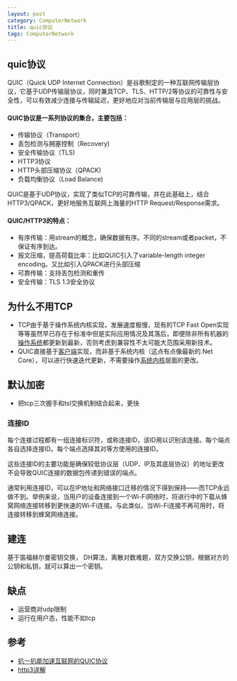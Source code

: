 ```yaml
---
layout: post
category: ComputerNetwork
title: quic协议
tags: ComputerNetwork
---
```


## quic协议

QUIC（Quick UDP Internet Connection）是谷歌制定的一种互联网传输层协议，它基于UDP传输层协议，同时兼具TCP、TLS、HTTP/2等协议的可靠性与安全性，可以有效减少连接与传输延迟，更好地应对当前传输层与应用层的挑战。



#### QUIC协议是一系列协议的集合，主要包括：

- 传输协议（Transport）
- 丢包检测与拥塞控制（Recovery)
- 安全传输协议（TLS)
- HTTP3协议
- HTTP头部压缩协议（QPACK)
- 负载均衡协议（Load Balance)



QUIC是基于UDP协议，实现了类似TCP的可靠传输，并在此基础上，结合HTTP3/QPACK，更好地服务互联网上海量的HTTP Request/Response需求。



#### QUIC/HTTP3的特点：

- 有序传输：用stream的概念，确保数据有序。不同的stream或者packet，不保证有序到达。
- 报文压缩，提高荷载比率：比如QUIC引入了variable-length integer encoding。又比如引入QPACK进行头部压缩
- 可靠传输：支持丢包检测和重传
- 安全传输：TLS 1.3安全协议



## 为什么不用TCP

- TCP由于基于操作系统内核实现，发展速度极慢，现有的TCP Fast Open实现等等虽然早已存在于标准中但是实际应用情况及其落后，即便除非所有机器的[操作系统](https://www.zhihu.com/search?q=操作系统&search_source=Entity&hybrid_search_source=Entity&hybrid_search_extra={"sourceType"%3A"answer"%2C"sourceId"%3A46357120})都更新到最新，否则考虑到兼容性不太可能大范围采用新技术。
- QUIC直接基于[客户端](https://www.zhihu.com/search?q=客户端&search_source=Entity&hybrid_search_source=Entity&hybrid_search_extra={"sourceType"%3A"answer"%2C"sourceId"%3A46357120})实现，而非基于系统内核（这点有点像最新的.Net Core），可以进行快速迭代更新，不需要操作[系统内核](https://www.zhihu.com/search?q=系统内核&search_source=Entity&hybrid_search_source=Entity&hybrid_search_extra={"sourceType"%3A"answer"%2C"sourceId"%3A46357120})层面的更改。

## 默认加密

- 把tcp三次握手和tsl交换机制结合起来，更快

### 连接ID

每个连接过程都有一组连接标识符，或称连接ID，该ID用以识别该连接。每个端点各自选择连接ID。每个端点选择其对等方使用的连接ID。

这些连接ID的主要功能是确保较低协议层（UDP、IP及其底层协议）的地址更改不会导致QUIC连接的数据包传递到错误的端点。

通常利用连接ID，可以在IP地址和网络接口迁移的情况下得到保持——而TCP永远做不到。举例来说，当用户的设备连接到一个Wi-Fi网络时，将进行中的下载从蜂窝网络连接转移到更快速的Wi-Fi连接。与此类似，当Wi-Fi连接不再可用时，将连接转移到蜂窝网络连接。



## 建连

基于笛福赫尔曼密钥交换， DH算法，离散对数难题，双方交换公钥，根据对方的公钥和私钥，就可以算出一个密钥。



## 缺点

- 运营商对udp限制
- 运行在用户态，性能不如tcp

## 参考

- [扒一扒能加速互联网的QUIC协议](https://segmentfault.com/a/1190000039827785)
- [http3详解](https://hungryturbo.com/HTTP3-explained/quic/QUIC%E5%B7%A5%E4%BD%9C%E5%8E%9F%E7%90%86.html)